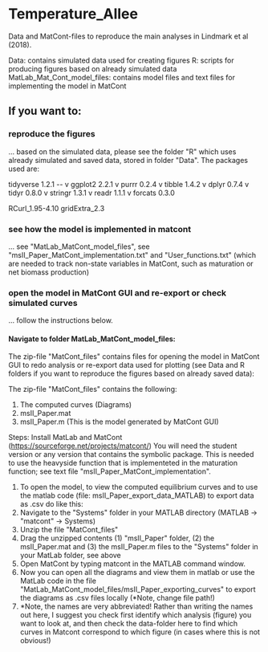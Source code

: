 # Temperature_Allee
Data and MatCont-files to reproduce the main analyses in Lindmark et al (2018).

Data: contains simulated data used for creating figures
R: scripts for producing figures based on already simulated data
MatLab_Mat_Cont_model_files: contains model files and text files for implementing the model in MatCont


## If you want to:
### reproduce the figures 
... based on the simulated data, please see the folder "R" which uses already simulated and saved data, stored in folder "Data". The packages used are:

tidyverse 1.2.1 --
v ggplot2 2.2.1     v purrr   0.2.4
v tibble  1.4.2     v dplyr   0.7.4
v tidyr   0.8.0     v stringr 1.3.1
v readr   1.1.1     v forcats 0.3.0

RCurl_1.95-4.10
gridExtra_2.3

### see how the model is implemented in matcont
... see "MatLab_MatCont_model_files", see "msII_Paper_MatCont_implementation.txt" and "User_functions.txt" (which are needed to track non-state variables in MatCont, such as maturation or net biomass production)

### open the model in MatCont GUI and re-export or check simulated curves
... follow the instructions below.

#### Navigate to folder MatLab_MatCont_model_files:
The zip-file "MatCont_files" contains files for opening the model in MatCont GUI to redo analysis or re-export data used for plotting (see Data and R folders if you want to reproduce the figures based on already saved data):

The zip-file "MatCont_files" contains the following:
1) The computed curves (Diagrams)
2) msII_Paper.mat
3) msII_Paper.m (This is the model generated by MatCont GUI)

Steps:
Install MatLab and MatCont (https://sourceforge.net/projects/matcont/)
You will need the student version or any version that contains the symbolic package. This is needed to use the heavyside function that is implementeted in the maturation function; see text file "msII_Paper_MatCont_implementation".

1. To open the model, to view the computed equilibrium curves and to use the matlab code (file: msII_Paper_export_data_MATLAB) to export data as .csv do like this: 
2. Navigate to the "Systems" folder in your MATLAB directory (MATLAB -> "matcont" -> Systems) 
3. Unzip the file "MatCont_files"
4. Drag the unzipped contents (1) "msII_Paper" folder, (2) the msII_Paper.mat and (3) the msII_Paper.m files to the "Systems" folder in your MatLab folder, see above
5. Open MatCont by typing matcont in the MATLAB command window.
6. Now you can open all the diagrams and view them in matlab or use the MatLab code in the file "MatLab_MatCont_model_files/msII_Paper_exporting_curves" to export the diagrams as .csv files locally (*Note, change file path!)
7. *Note, the names are very abbreviated! Rather than writing the names out here, I suggest you check first identify which analysis (figure) you want to look at, and then check the data-folder here to find which curves in Matcont correspond to which figure (in cases where this is not obvious!)

